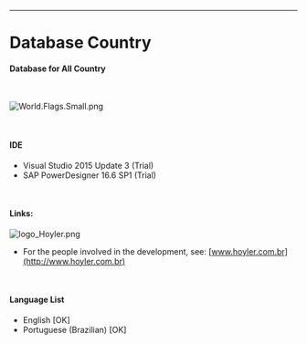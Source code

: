 -----------
# Database Country

#### Database for All Country
<br/>

![World.Flags.Small.png](https://github.com/edleyrocha/DatabaseCountryHL/blob/master/World.Flags.Small.png)

<br/>

#### IDE
* Visual Studio 2015 Update 3 (Trial)
* SAP PowerDesigner 16.6 SP1  (Trial)

<br/>

#### Links:
![logo_Hoyler.png](http://hoyler.com.br/wp-content/uploads/2016/05/logo_Hoyler.png)
<br/>
* For the people involved in the development, see: [www.hoyler.com.br](http://www.hoyler.com.br)
<br/>

#### Language List
* English                [OK]
* Portuguese (Brazilian) [OK]
<br/>